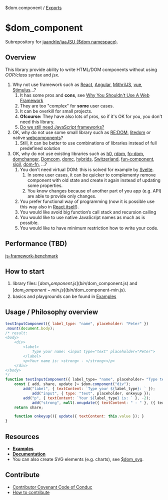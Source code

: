 $dom.component / [Exports](docs/md/modules/dom.md)

# $dom_component
Subrepository for [jaandrle/jaaJSU ($dom namespace)](https://github.com/jaandrle/jaaJSU).

## Overview
This library provide ability to write HTML/DOM components without using _OOP/class_ syntax and _jsx_.

1. Why not use framework such as [React](https://reactjs.org/), [Angular](https://github.com/angular/angular), [MithrilJS](https://github.com/MithrilJS/mithril.js), [vue](https://github.com/vuejs/vue), [Stimulus](https://github.com/stimulusjs/stimulus)…?
	1. It has some pros and __cons__, see [Why You Shouldn't Use A Web Framework](https://dev.to/gypsydave5/why-you-shouldnt-use-a-web-framework-3g24)
	1. They are too "complex" for __some__ user cases.
	1. It can be overkill for small projects.
	1. __Ofcourse:__ They have also lots of pros, so if it's OK for you, you don't need this library.
	1. [Do we still need JavaScript frameworks?](https://www.freecodecamp.org/news/do-we-still-need-javascript-frameworks-42576735949b/)
1. OK, why do not use some small library such as [RE:DOM](https://github.com/redom/redom/), [litedom](https://github.com/mardix/litedom) or native [webcomponents](https://www.webcomponents.org)?
	1. Still, it can be better to use combinations of libraries instead of full predefined solution
1. OK, why do not use existing libraries such as [h0](https://github.com/jxnblk/h0), [rdom](https://github.com/buzzdecafe/rdom), [fp-dom](https://github.com/fp-dom/fp-dom), [domchanger](https://github.com/creationix/domchanger), [Domcom](https://github.com/taijiweb/domcom), [domc](https://github.com/Freak613/domc), [hybrids](https://github.com/hybridsjs/hybrids), [Switzerland](https://github.com/Wildhoney/Switzerland), [fun-component](https://github.com/tornqvist/fun-component), [sigil](https://github.com/sigiljs/sigil), [dom-fn](https://github.com/raphaelfaria/dom-fn), …?
	1. You don't need virtual DOM: this is solved for example by [Svelte](https://svelte.dev/).
		1. In some user cases, it can be quicker to complementy remove component with old state and create it again instead of updating some properties.
		1. You know changes because of another part of you app (e.g. API) are able to provide only changes.
	1. You prefer functional way of programming (now it is possible use this way also in [React itself](https://reactjs.org/docs/hooks-intro.html)).
	1. You would like avoid big function’s call stack and recursion calling
	1. You would like to use native JavaScript names as much as is possible.
	1. You would like to have minimum restriction how to write your code.

## Performance (TBD)
[js-framework-benchmark](https://github.com/krausest/js-framework-benchmark)

## How to start
1) library files: [$dom_component.js](bin/$dom_component.js) and [$dom_component-min.js](bin/$dom_component-min.js).
1) basics and playgrounds can be found in [Examples](https://jaandrle.github.io/dollar_dom_component/examples.html)

## Usage / Philosophy overview
```JavaScript
textInputComponent({ label_type: "name", placeholder: "Peter" })
.mount(document.body);
/* result:
<body>
	<div>
		<label>
			Type your name: <input type="text" placeholder="Peter">
		</label>
		<p>Your name is: <strong> - </strong></p>
	</div>
</body>
*/
function textInputComponent({ label_type= "name", placeholder= "Type text" }){
	const { add, share, update }= $dom.component("div");
		add("label", { textContent: `Type your ${label_type}: ` });
			add("input", { type: "text", placeholder, onkeyup });
		add("p", { textContent: `Your ${label_type} is: ` }, -2);
			add("strong", null).onupdate({ textContent: " - " }, ({ textContent })=> ({ textContent }));
	return share;

	function onkeyup(){ update({ textContent: this.value }); }
}
```

## Resources
- __[Examples](https://jaandrle.github.io/dollar_dom_component/examples.html)__
- __[Documentation](docs/md/modules/_dom.md)__
- You can also create SVG elements (e.g. charts), see [$dom_svg](https://github.com/jaandrle/dollar_dom_svg).

## Contribute
- [Contributor Covenant Code of Conduc](./CODE_OF_CONDUCT.md)
- [How to contribute](./CONTRIBUTING.md)
